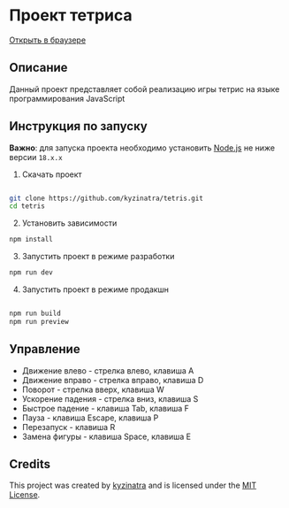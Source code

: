 # Проект тетриса

[Открыть в браузере](https://kyzinatra.github.io/tetris/)

## Описание

Данный проект представляет собой реализацию игры тетрис на языке программирования JavaScript

## Инструкция по запуску

**Важно**: для запуска проекта необходимо установить [Node.js](https://nodejs.org/en/) не ниже версии `18.x.x`

1. Скачать проект

```bash

git clone https://github.com/kyzinatra/tetris.git
cd tetris

```

2. Установить зависимости

```bash
npm install
```

3. Запустить проект в режиме разработки

```bash
npm run dev
```

4. Запустить проект в режиме продакшн

```bash

npm run build
npm run preview

```

## Управление

- Движение влево - стрелка влево, клавиша A
- Движение вправо - стрелка вправо, клавиша D
- Поворот - стрелка вверх, клавиша W
- Ускорение падения - стрелка вниз, клавиша S
- Быстрое падение - клавиша Tab, клавиша F
- Пауза - клавиша Escape, клавиша P
- Перезапуск - клавиша R
- Замена фигуры - клавиша Space, клавиша E

## Credits

This project was created by [kyzinatra](https://github.com/kyzinatra) and is licensed under the [MIT License](https://en.wikipedia.org/wiki/MIT_License).
